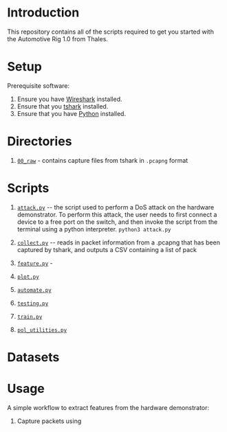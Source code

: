 # Introduction
This repository contains all of the scripts required to get you started with the Automotive Rig 1.0 from Thales.
# Setup
Prerequisite software:
1. Ensure you have [Wireshark](https://www.wireshark.org) installed.
2. Ensure that you [tshark](https://tshark.dev/setup/install/) installed.
3. Ensure that you have [Python](https://www.python.org) installed.

# Directories
1. [`00_raw`](./00_raw) - contains capture files from tshark in `.pcapng` format

# Scripts
1. [`attack.py`](./attack.py) -- the script used to perform a DoS attack on the hardware demonstrator. To perform this attack, the user needs to first connect a device to a free port on the switch, and then invoke the script from the terminal using a python interpreter.
`python3 attack.py`

2. [`collect.py`](./attack.py) -- reads in packet information from a .pcapng that has been captured by tshark, and outputs a CSV containing a list of pack
3. [`feature.py`](./feature.py) - 
4. [`plot.py`](./plot.py)
5. [`automate.py`](./automate.py)
6. [`testing.py`](./test.py)
7. [`train.py`](./train.py)
8. [`pol_utilities.py`](./pol_utilities.py)

# Datasets

# Usage
A simple workflow to extract features from the hardware demonstrator:
1. Capture packets using 